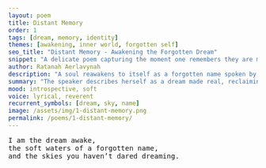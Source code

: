 ```yaml
---
layout: poem
title: Distant Memory
order: 1
tags: [dream, memory, identity]
themes: [awakening, inner world, forgotten self]
seo_title: "Distant Memory - Awakening the Forgotten Dream"
snippet: "A delicate poem capturing the moment one remembers they are more than what they were told - a dream made flesh."
author: Ratanah Aerlavynah
description: "A soul reawakens to itself as a forgotten name spoken by the skies."
summary: "The speaker describes herself as a dream made real, reclaiming her vast, forgotten identity."
mood: introspective, soft
voice: lyrical, reverent
recurrent_symbols: [dream, sky, name]
image: /assets/img/1-distant-memory.png
permalink: /poems/1-distant-memory/
---
```


<pre>
I am the dream awake,  
the soft waters of a forgotten name,  
and the skies you haven’t dared dreaming.
</pre>
